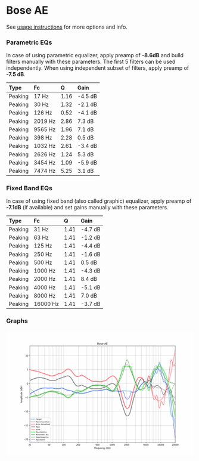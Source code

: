 # Bose AE
See [usage instructions](https://github.com/jaakkopasanen/AutoEq#usage) for more options and info.

### Parametric EQs
In case of using parametric equalizer, apply preamp of **-8.6dB** and build filters manually
with these parameters. The first 5 filters can be used independently.
When using independent subset of filters, apply preamp of **-7.5 dB**.

| Type    | Fc      |    Q | Gain    |
|:--------|:--------|:-----|:--------|
| Peaking | 17 Hz   | 1.16 | -4.5 dB |
| Peaking | 30 Hz   | 1.32 | -2.1 dB |
| Peaking | 126 Hz  | 0.52 | -4.1 dB |
| Peaking | 2019 Hz | 2.86 | 7.3 dB  |
| Peaking | 9565 Hz | 1.96 | 7.1 dB  |
| Peaking | 398 Hz  | 2.28 | 0.5 dB  |
| Peaking | 1032 Hz | 2.61 | -3.4 dB |
| Peaking | 2626 Hz | 1.24 | 5.3 dB  |
| Peaking | 3454 Hz | 1.09 | -5.9 dB |
| Peaking | 7474 Hz | 5.25 | 3.1 dB  |

### Fixed Band EQs
In case of using fixed band (also called graphic) equalizer, apply preamp of **-7.1dB**
(if available) and set gains manually with these parameters.

| Type    | Fc       |    Q | Gain    |
|:--------|:---------|:-----|:--------|
| Peaking | 31 Hz    | 1.41 | -4.7 dB |
| Peaking | 63 Hz    | 1.41 | -1.2 dB |
| Peaking | 125 Hz   | 1.41 | -4.4 dB |
| Peaking | 250 Hz   | 1.41 | -1.6 dB |
| Peaking | 500 Hz   | 1.41 | 0.5 dB  |
| Peaking | 1000 Hz  | 1.41 | -4.3 dB |
| Peaking | 2000 Hz  | 1.41 | 8.4 dB  |
| Peaking | 4000 Hz  | 1.41 | -5.1 dB |
| Peaking | 8000 Hz  | 1.41 | 7.0 dB  |
| Peaking | 16000 Hz | 1.41 | -3.7 dB |

### Graphs
![](./Bose%20AE.png)